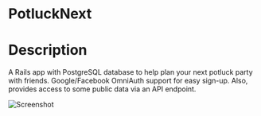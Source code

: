 # PotluckNext

# Description
A Rails app with PostgreSQL database to help plan your next potluck party with friends. Google/Facebook OmniAuth support for easy sign-up. Also, provides access to some public data via an API endpoint. 

![Screenshot](https://i.imgur.com/DZfXcrL.png)

